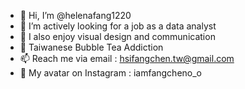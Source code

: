 - 👋 Hi, I’m @helenafang1220
- 👀 I’m actively looking for a job as a data analyst
- 💞️ I also enjoy visual design and communication
- 🧋 Taiwanese Bubble Tea Addiction
- 📫 Reach me via email : hsifangchen.tw@gmail.com
- 🐰 My avatar on Instagram : iamfangcheno_o

<!---
helenafang1220/helenafang1220 is a ✨ special ✨ repository because its `README.md` (this file) appears on your GitHub profile.
You can click the Preview link to take a look at your changes.
--->
